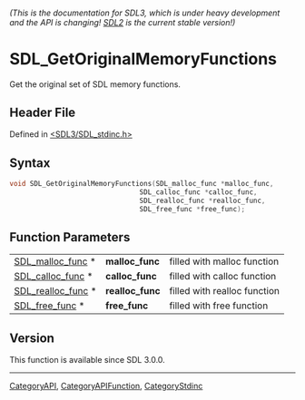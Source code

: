 ###### (This is the documentation for SDL3, which is under heavy development and the API is changing! [SDL2](https://wiki.libsdl.org/SDL2/) is the current stable version!)
# SDL_GetOriginalMemoryFunctions

Get the original set of SDL memory functions.

## Header File

Defined in [<SDL3/SDL_stdinc.h>](https://github.com/libsdl-org/SDL/blob/main/include/SDL3/SDL_stdinc.h)

## Syntax

```c
void SDL_GetOriginalMemoryFunctions(SDL_malloc_func *malloc_func,
                                SDL_calloc_func *calloc_func,
                                SDL_realloc_func *realloc_func,
                                SDL_free_func *free_func);
```

## Function Parameters

|                                        |                  |                              |
| -------------------------------------- | ---------------- | ---------------------------- |
| [SDL_malloc_func](SDL_malloc_func) *   | **malloc_func**  | filled with malloc function  |
| [SDL_calloc_func](SDL_calloc_func) *   | **calloc_func**  | filled with calloc function  |
| [SDL_realloc_func](SDL_realloc_func) * | **realloc_func** | filled with realloc function |
| [SDL_free_func](SDL_free_func) *       | **free_func**    | filled with free function    |

## Version

This function is available since SDL 3.0.0.

----
[CategoryAPI](CategoryAPI), [CategoryAPIFunction](CategoryAPIFunction), [CategoryStdinc](CategoryStdinc)

